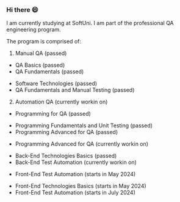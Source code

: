 ### Hi there 😄

I am currently studying at SoftUni. I am part of the professional QA engineering program.

The program is comprised of:
 1. Manual QA (passed)
  - QA Basics (passed)
  - QA Fundamentals (passed)
   * Software Technologies (passed)
   * QA Fundamentals and Manual Testing (passed)
2. Automation QA (currently workin on)
  - Programming for QA (passed)
   * Programming Fundamentals and Unit Testing (passed)
   * Programming Advanced for QA (passed)
  - Programming Advanced for QA (currently workin on)
   * Back-End Technologies Basics (passed)
   * Back-End Test Automation (currently workin on)
  - Front-End Test Automation (starts in May 2024)
   * Front-End Technologies Basics (starts in May 2024)
   * Front-End Test Automation (starts in July 2024)
